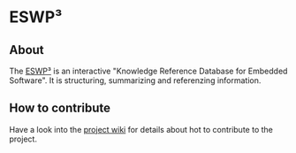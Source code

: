# ESWP³

## About

The [ESWP³](http://eswp3.readthedocs.org/) is an interactive "Knowledge
Reference Database for Embedded Software". It is structuring, summarizing
and referenzing information.

## How to contribute

Have a look into the [project wiki](https://github.com/fkromer/eswp3/wiki) for details about hot to contribute to the project.
